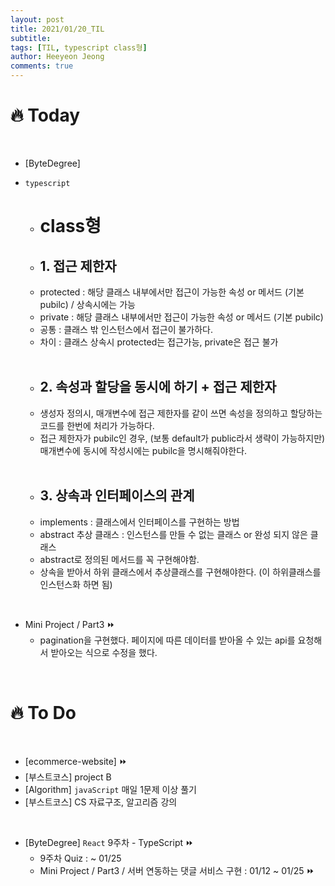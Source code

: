 ```yaml
---
layout: post
title: 2021/01/20_TIL
subtitle:
tags: [TIL, typescript class형]
author: Heeyeon Jeong
comments: true
---
```


# 🔥 Today

<br>

- [ByteDegree]

- `typescript`

  - # class형
  - ## 1. 접근 제한자
  - protected : 해당 클래스 내부에서만 접근이 가능한 속성 or 메서드 (기본 pubilc) / 상속시에는 가능
  - private : 해당 클래스 내부에서만 접근이 가능한 속성 or 메서드 (기본 pubilc)
  - 공통 : 클래스 밖 인스턴스에서 접근이 불가하다.
  - 차이 : 클래스 상속시 protected는 접근가능, private은 접근 불가

  <br>

  - ## 2. 속성과 할당을 동시에 하기 + 접근 제한자
  - 생성자 정의시, 매개변수에 접근 제한자를 같이 쓰면 속성을 정의하고 할당하는 코드를 한번에 처리가 가능하다.
  - 접근 제한자가 pubilc인 경우, (보통 default가 public라서 생략이 가능하지만) 매개변수에 동시에 작성시에는 pubilc을 명시해줘야한다.

  <br>

  - ## 3. 상속과 인터페이스의 관계
  - implements : 클래스에서 인터페이스를 구현하는 방법
  - abstract 추상 클래스 : 인스턴스를 만들 수 없는 클래스 or 완성 되지 않은 클래스
  - abstract로 정의된 메서드를 꼭 구현해야함.
  - 상속을 받아서 하위 클래스에서 추상클래스를 구현해야한다. (이 하위클래스를 인스턴스화 하면 됨)

<br>

- Mini Project / Part3 ⏩
  - pagination을 구현했다. 페이지에 따른 데이터를 받아올 수 있는 api를 요청해서 받아오는 식으로 수정을 했다.

<br>

# 🔥 To Do

<br>

- [ecommerce-website] ⏩
- [부스트코스] project B
- [Algorithm] `javaScript` 매일 1문제 이상 풀기
- [부스트코스] CS 자료구조, 알고리즘 강의

<br>

- [ByteDegree] `React` 9주차 - TypeScript ⏩
  - 9주차 Quiz : ~ 01/25
  - Mini Project / Part3 / 서버 연동하는 댓글 서비스 구현 : 01/12 ~ 01/25 ⏩
